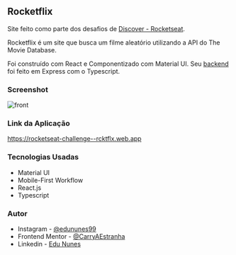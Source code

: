 ## Rocketflix

Site feito como parte dos desafios de [Discover - Rocketseat](https://app.rocketseat.com.br/discover/challenges).

Rocketflix é um site que busca um filme aleatório utilizando a API do The Movie Database.

Foi construído com React e Componentizado com Material UI. Seu [backend](https://github.com/EduNunesGithub/Rocketflix-Backend) foi feito em Express com o Typescript.

### Screenshot

![front](https://user-images.githubusercontent.com/107494885/195915346-19149296-9768-4bfc-a580-a21827a69dd9.png)

### Link da Aplicação

https://rocketseat-challenge--rcktflx.web.app

### Tecnologias Usadas

- Material UI
- Mobile-First Workflow
- React.js
- Typescript

### Autor

- Instagram - [@edununes99](https://www.instagram.com/edununes99/)
- Frontend Mentor - [@CarryAEstranha](https://www.frontendmentor.io/profile/CarryAEstranha/)
- Linkedin - [Edu Nunes](https://www.linkedin.com/in/edu-nunes-627422209/)
